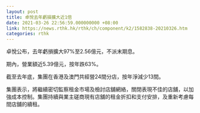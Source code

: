 ```yaml
---
layout: post
title: 卓悅去年虧損擴大近1倍
date: 2021-03-26 22:56:59.000000000 +08:00
link: https://news.rthk.hk/rthk/ch/component/k2/1582838-20210326.htm
categories: rthk
---
```


卓悅公布，去年虧損擴大97%至2.56億元，不派末期息。

期內，營業額近5.39億元，按年跌63%。

截至去年底，集團在香港及澳門共經營24間分店，按年淨減少13間。

集團表示，將繼續密切監察租金市場及檢討店舖網絡，關閉表現不佳的店舖，以加強成本控制。集團持續與業主磋商現有店舖的租金折扣和支付安排，及重新考慮每間店舖的續租。
